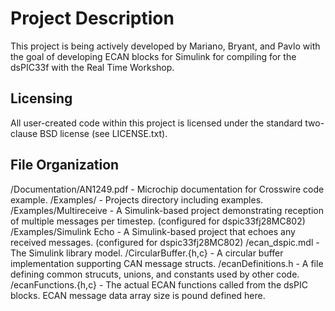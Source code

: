 # Project Description
This project is being actively developed by Mariano, Bryant, and Pavlo with the goal of developing ECAN blocks for Simulink for compiling for the dsPIC33f with the Real Time Workshop.

## Licensing

All user-created code within this project is licensed under the standard two-clause BSD license (see LICENSE.txt).

## File Organization
/Documentation/AN1249.pdf - Microchip documentation for Crosswire code example.
/Examples/ - Projects directory including examples.
/Examples/Multireceive - A Simulink-based project demonstrating reception of multiple messages per timestep. (configured for dspic33fj28MC802)
/Examples/Simulink Echo - A Simulink-based project that echoes any received messages. (configured for dspic33fj28MC802)
/ecan_dspic.mdl - The Simulink library model.
/CircularBuffer.{h,c} - A circular buffer implementation supporting CAN message structs.
/ecanDefinitions.h - A file defining common strucuts, unions, and constants used by other code.
/ecanFunctions.{h,c} - The actual ECAN functions called from the dsPIC blocks.  ECAN message data array size is pound defined here.